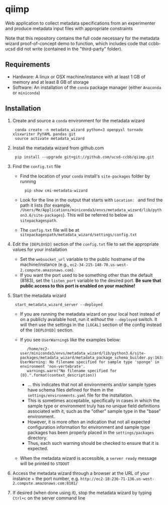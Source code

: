 # qiimp
Web application to collect metadata specifications from an experimenter and produce metadata input files with appropriate constraints

Note that this repository contains the full code necessary for the metadata wizard proof-of-concept demo to function, which includes code that ccbb-ucsd did not write (contained in the "third-party" folder).

## Requirements

* Hardware: A linux or OSX machine/instance with at least 1 GB of memory and at least 8 GB of storage
* Software: An installation of the `conda` package manager (either `Anaconda` or `miniconda`)

## Installation

1. Create and source a `conda` environment for the metadata wizard

        conda create -n metadata_wizard python=3 openpyxl tornado xlsxwriter PyYAML pandas git
        source activate metadata_wizard
    
3. Install the metadata wizard from github.com

        pip install --upgrade git+git://github.com/ucsd-ccbb/qiimp.git
    
4. Find the `config.txt` file 

    * Find the location of your `conda` install's `site-packages` folder by running
        
            pip show cmi-metadata-wizard
    
    * Look for the line in the output that starts with `Location: ` and find the path it lists (for example, `/Users/Me/Applications/miniconda3/envs/metadata_wizard/lib/python3.6/site-packages`).  This will be referred to below as `sitepackagespath`.
    * The `config.txt` file will be at `sitepackagespath/metadata_wizard/settings/config.txt`
    
6. Edit the `[DEPLOYED]` section of the `config.txt` file to set the appropriate values for your installation

    * Set the `websocket_url` variable to the public hostname of the machine/instance (e.g., `ec2-34-215-148-70.us-west-2.compute.amazonaws.com`).  
    * If you want the port used to be something other than the default (8183), set the `listen_port` variable to the desired port. **Be sure that public access to this port is enabled on your machine!**
    
7. Start the metadata wizard

        start_metadata_wizard_server --deployed
    
   * If you are running the metadata wizard on your local host instead of on a publicly available host, run it *without* the `--deployed` switch.  It will then use the settings in the `[LOCAL]` section of the config instead of the `[DEPLOYED]` section. 
   * If you see `UserWarning`s like the examples below:
   
            /home/ec2-user/miniconda3/envs/metadata_wizard/lib/python3.6/site-packages/metadata_wizard/metadata_package_schema_builder.py:163: UserWarning: No filename specified for sample type 'sponge' in environment 'non-vertebrate'.
            warnings.warn("No filename specified for {0}.".format(context_description))
  
        * ... this indicates that not all environments and/or sample types have schema files defined for them in the `settings/environments.yaml` file for the installation.  
        * This is sometimes acceptable, specifically in cases in which the sample type or environment truly has no unique field definitions associated with it, such as the "other" sample type in the "base" environment.
        * However, it is more often an indication that not all expected configuration information for environment and sample type packages has been properly placed in the `settings/packages` directory.  
        * Thus, each such warning should be checked to ensure that it is expected.
  
    * When the metadata wizard is accessible, a `server ready` message will be printed to `STDOUT`

8. Access the metadata wizard through a browser at the URL of your instance + the port number, e.g. `http://ec2-18-236-71-136.us-west-2.compute.amazonaws.com:8181/`
            
9. If desired (when done using it), stop the metadata wizard by typing `Ctrl+c` on the server command line
    
